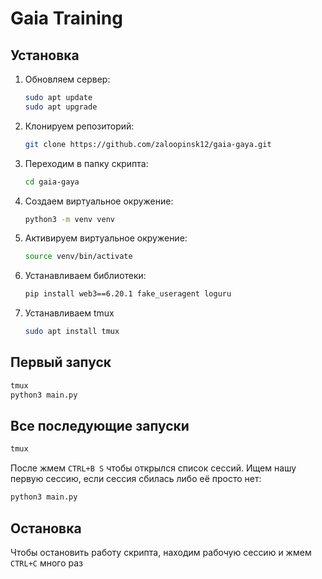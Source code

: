 # Gaia Training



## Установка
1. Обновляем сервер:
   ```bash
   sudo apt update
   sudo apt upgrade
   
2. Клонируем репозиторий:
   ```bash
   git clone https://github.com/zaloopinsk12/gaia-gaya.git

3. Переходим в папку скрипта:
   ```bash
   cd gaia-gaya

4. Создаем виртуальное окружение:
   ```bash
   python3 -m venv venv

5. Активируем виртуальное окружение:
   ```bash
   source venv/bin/activate

6. Устанавливаем библиотеки:
   ```bash
   pip install web3==6.20.1 fake_useragent loguru

7. Устанавливаем tmux
   ```bash
   sudo apt install tmux

## Первый запуск

   ```bash
   tmux
   python3 main.py
```
## Все последующие запуски

   ```bash
   tmux
```
   После жмем `CTRL+B S` чтобы открылся список сессий. Ищем нашу первую сессию, если сессия сбилась либо её просто нет:
   ```bash
   python3 main.py
```

## Остановка
   Чтобы остановить работу скрипта, находим рабочую сессию и жмем `CTRL+C` много раз
